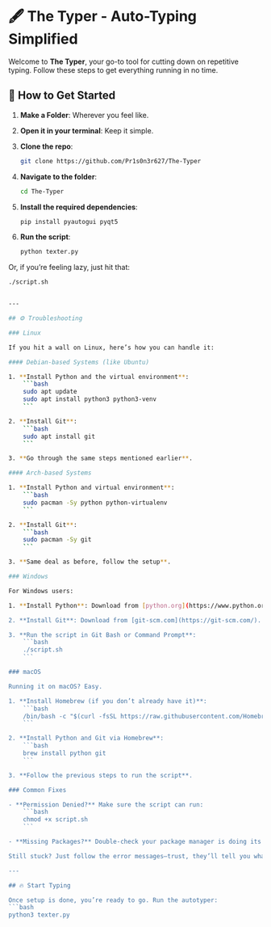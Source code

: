 # 🖋️ The Typer - Auto-Typing Simplified

Welcome to **The Typer**, your go-to tool for cutting down on repetitive typing. Follow these steps to get everything running in no time.

## 🚀 How to Get Started

1. **Make a Folder**: Wherever you feel like.

2. **Open it in your terminal**: Keep it simple.

3. **Clone the repo**:
    ```bash
    git clone https://github.com/Pr1s0n3r627/The-Typer
    ```

4. **Navigate to the folder**:
    ```bash
    cd The-Typer
    ```

5. **Install the required dependencies**:
    ```bash
    pip install pyautogui pyqt5
    ```

6. **Run the script**:
    ```bash
    python texter.py
    ```

Or, if you’re feeling lazy, just hit that:
```bash
./script.sh


---

## ⚙️ Troubleshooting

### Linux

If you hit a wall on Linux, here’s how you can handle it:

#### Debian-based Systems (like Ubuntu)

1. **Install Python and the virtual environment**:
    ```bash
    sudo apt update
    sudo apt install python3 python3-venv
    ```

2. **Install Git**:
    ```bash
    sudo apt install git
    ```

3. **Go through the same steps mentioned earlier**.

#### Arch-based Systems

1. **Install Python and virtual environment**:
    ```bash
    sudo pacman -Sy python python-virtualenv
    ```

2. **Install Git**:
    ```bash
    sudo pacman -Sy git
    ```

3. **Same deal as before, follow the setup**.

### Windows

For Windows users:

1. **Install Python**: Download from [python.org](https://www.python.org/downloads/). Don't forget to add Python to PATH during setup.

2. **Install Git**: Download from [git-scm.com](https://git-scm.com/).

3. **Run the script in Git Bash or Command Prompt**:
    ```bash
    ./script.sh
    ```

### macOS

Running it on macOS? Easy.

1. **Install Homebrew (if you don’t already have it)**:
    ```bash
    /bin/bash -c "$(curl -fsSL https://raw.githubusercontent.com/Homebrew/install/HEAD/install.sh)"
    ```

2. **Install Python and Git via Homebrew**:
    ```bash
    brew install python git
    ```

3. **Follow the previous steps to run the script**.

### Common Fixes

- **Permission Denied?** Make sure the script can run:
    ```bash
    chmod +x script.sh
    ```

- **Missing Packages?** Double-check your package manager is doing its job.

Still stuck? Just follow the error messages—trust, they’ll tell you what’s up.

---

## 🔥 Start Typing

Once setup is done, you’re ready to go. Run the autotyper:
```bash
python3 texter.py